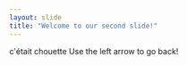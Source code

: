 ```yaml
---
layout: slide
title: "Welcome to our second slide!"
---
```

c'était chouette
Use the left arrow to go back!
